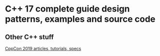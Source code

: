 # C++ 17 complete guide design patterns, examples and source code


## Other C++ stuff

[CppCon 2019 articles, tutorials, specs](https://github.com/dimitarpg13/cppcon2019)
